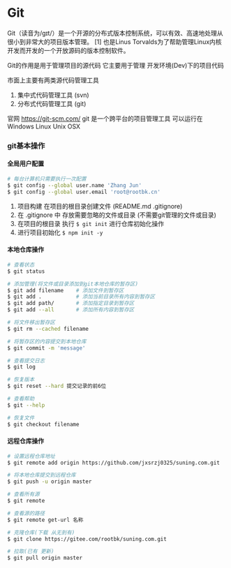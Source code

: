 # Git
Git（读音为/gɪt/）是一个开源的分布式版本控制系统，可以有效、高速地处理从很小到非常大的项目版本管理。 [1]  也是Linus Torvalds为了帮助管理Linux内核开发而开发的一个开放源码的版本控制软件。

Git的作用是用于管理项目的源代码 
它主要用于管理 开发环境(Dev)下的项目代码

市面上主要有两类源代码管理工具
1. 集中式代码管理工具 (svn)
2. 分布式代码管理工具 (git)

官网
https://git-scm.com/
git 是一个跨平台的项目管理工具 可以运行在 Windows Linux Unix OSX

### git基本操作
#### 全局用户配置
```bash
# 每台计算机只需要执行一次配置
$ git config --global user.name 'Zhang Jun'
$ git config --global user.email 'root@rootbk.cn'
```

1. 项目构建 在项目的根目录创建文件 (README.md      .gitignore)
2. 在 .gitignore 中 存放需要忽略的文件或目录 (不需要git管理的文件或目录)
3. 在项目的根目录 执行 `$ git init` 进行仓库初始化操作
4. 进行项目初始化 `$ npm init -y`


#### 本地仓库操作
```bash
# 查看状态
$ git status

# 添加管理(将文件或目录添加到git本地仓库的暂存区)
$ git add filename    # 添加文件到暂存区
$ git add .           # 添加当前目录所有内容到暂存区
$ git add path/       # 添加指定目录到暂存区
$ git add --all       # 添加所有内容到暂存区

# 将文件移出暂存区
$ git rm --cached filename

# 将暂存区的内容提交到本地仓库
$ git commit -m 'message'

# 查看提交日志
$ git log

# 恢复版本
$ git reset --hard 提交记录的前6位

# 查看帮助
$ git --help

# 恢复文件
$ git checkout filename
```


#### 远程仓库操作
```bash
# 设置远程仓库地址
$ git remote add origin https://github.com/jxsrzj0325/suning.com.git

# 将本地仓库提交到远程仓库
$ git push -u origin master

# 查看所有源
$ git remote

# 查看源的路径
$ git remote get-url 名称

# 克隆仓库(下载 从无到有)
$ git clone https://gitee.com/rootbk/suning.com.git

# 拉取(已有 更新)
$ git pull origin master
```
